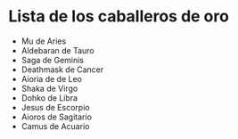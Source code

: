 # Lista de los caballeros de oro

* Mu de Aries
* Aldebaran de Tauro
* Saga de Geminis
* Deathmask de Cancer
* Aioria de de Leo
* Shaka de Virgo
* Dohko de Libra
* Jesus de Escorpio
* Aioros de Sagitario
* Camus de Acuario